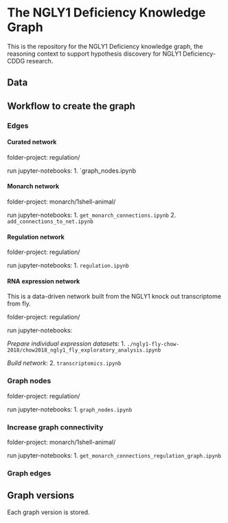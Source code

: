 # The NGLY1 Deficiency Knowledge Graph

This is the repository for the NGLY1 Deficiency knowledge graph, the reasoning context to support hypothesis discovery for NGLY1 Deficiency-CDDG research.




## Data



## Workflow to create the graph

### Edges

#### Curated network

folder-project: regulation/

run jupyter-notebooks:
    1. `graph_nodes.ipynb

#### Monarch network

folder-project: monarch/1shell-animal/

run jupyter-notebooks:
    1. `get_monarch_connections.ipynb`
    2. `add_connections_to_net.ipynb`

#### Regulation network

folder-project: regulation/

run jupyter-notebooks:
    1. `regulation.ipynb`

#### RNA expression network

This is a data-driven network built from the NGLY1 knock out transcriptome from fly.

folder-project: regulation/

run jupyter-notebooks:

_Prepare individual expression datasets_:
    1. `./ngly1-fly-chow-2018/chow2018_ngly1_fly_exploratory_analysis.ipynb`

_Build network_:
    2. `transcriptomics.ipynb`

### Graph nodes

folder-project: regulation/

run jupyter-notebooks:
    1. `graph_nodes.ipynb`

### Increase graph connectivity 

folder-project: monarch/1shell-animal/

 run jupyter-notebooks:
    1. `get_monarch_connections_regulation_graph.ipynb`

### Graph edges



## Graph versions

Each graph version is stored.
